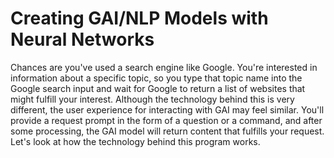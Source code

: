 # Creating GAI/NLP Models with Neural Networks

Chances are you've used a search engine like Google.  You're interested in information about a specific topic, so you type that topic name into the Google search input and wait for Google to return a list of websites that might fulfill your interest.  Although the technology behind this is very different, the user experience for interacting with GAI may feel similar.  You'll provide a request prompt in the form of a question or a command, and after some processing, the GAI model will return content that fulfills your request.  Let's look at how the technology behind this program works.


